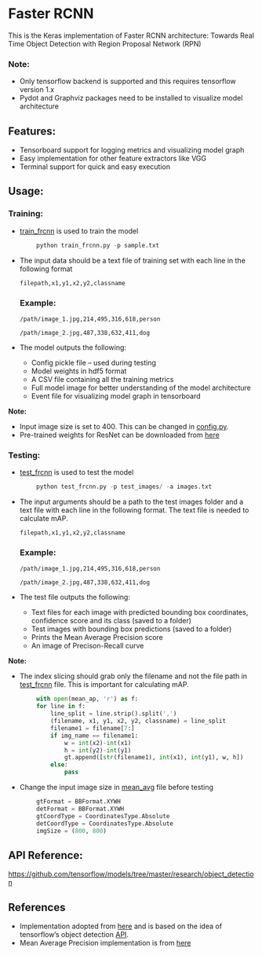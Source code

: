 # Faster RCNN

This is the Keras implementation of Faster RCNN architecture: Towards Real Time Object Detection with Region Proposal Network (RPN)

### **Note:**

- Only tensorflow backend is supported and this requires tensorflow version 1.x
- Pydot and Graphviz packages need to be installed to visualize model architecture

## Features:

- Tensorboard support for logging metrics and visualizing model graph
- Easy implementation for other feature extractors like VGG
- Terminal support for quick and easy execution

## Usage:

### **Training:**
- [train_frcnn](train_frcnn.py) is used to train the model

```python
        python train_frcnn.py -p sample.txt
```
- The input data should be a text file of training set with each line in the following format

  `filepath,x1,y1,x2,y2,classname`

  ### Example:
  `/path/image_1.jpg,214,495,316,618,person`

  `/path/image_2.jpg,487,338,632,411,dog`

- The model outputs the following:
   - Config pickle file – used during testing
   - Model weights in hdf5 format 
   - A CSV file containing all the training metrics
   - Full model image for better understanding of the model architecture
   - Event file for visualizing model graph in tensorboard

**Note:**
- Input image size is set to 400. This can be changed in [config.py](keras_frcnn/config.py).
- Pre-trained weights for ResNet can be downloaded from [here](https://github.com/fchollet/deep-learning-models/releases/tag/v0.2)


### **Testing:**
- [test_frcnn](test_frcnn.py) is used to test the model
```python
        python test_frcnn.py -p test_images/ -a images.txt
```
- The input arguments should be a path to the test images folder and a text file with each line in the following format. The text file is needed to calculate mAP.

  `filepath,x1,y1,x2,y2,classname`

  ### Example:
  `/path/image_1.jpg,214,495,316,618,person`

  `/path/image_2.jpg,487,338,632,411,dog`

- The test file outputs the following:
   -	Text files for each image with predicted bounding box coordinates, confidence score and its class (saved to a folder)
   -	Test images with bounding box predictions (saved to a folder)
   -	Prints the Mean Average Precision score
   -	An image of Precison-Recall curve


**Note:**
- The index slicing should grab only the filename and not the file path in [test_frcnn](test_frcnn.py) file. This is important for calculating mAP. 
```python
        with open(mean_ap, 'r') as f:
		for line in f:
			line_split = line.strip().split(',')
			(filename, x1, y1, x2, y2, classname) = line_split
			filename1 = filename[7:]
			if img_name == filename1:
				w = int(x2)-int(x1)
				h = int(y2)-int(y1)
				gt.append([str(filename1), int(x1), int(y1), w, h])
			else:
				pass
```

- Change the input image size in [mean_avg](mean_avg.py) file before testing
```python
        gtFormat = BBFormat.XYWH
        detFormat = BBFormat.XYWH
        gtCoordType = CoordinatesType.Absolute
        detCoordType = CoordinatesType.Absolute
        imgSize = (800, 800)
```

## API Reference: 
https://github.com/tensorflow/models/tree/master/research/object_detection

## References 
- Implementation adopted from [here](https://github.com/yhenon/keras-frcnn/) and is based on the idea of tensorflow’s object detection [API](https://github.com/tensorflow/models/tree/master/research/object_detection).
-  Mean Average Precision implementation is from [here](https://github.com/rafaelpadilla/Object-Detection-Metrics)

